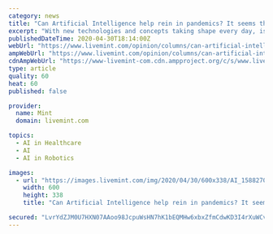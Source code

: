 ```yaml
---
category: news
title: "Can Artificial Intelligence help rein in pandemics? It seems that it can!"
excerpt: "With new technologies and concepts taking shape every day, is it safe to assume that artificial intelligence (AI) will take centrestage in controlling such pandemics in the future? Yes, it is. In India,"
publishedDateTime: 2020-04-30T18:14:00Z
webUrl: "https://www.livemint.com/opinion/columns/can-artificial-intelligence-help-rein-in-pandemics-it-seems-that-it-can-11588269161927.html"
ampWebUrl: "https://www.livemint.com/opinion/columns/can-artificial-intelligence-help-rein-in-pandemics-it-seems-that-it-can/amp-11588269161927.html"
cdnAmpWebUrl: "https://www-livemint-com.cdn.ampproject.org/c/s/www.livemint.com/opinion/columns/can-artificial-intelligence-help-rein-in-pandemics-it-seems-that-it-can/amp-11588269161927.html"
type: article
quality: 60
heat: 60
published: false

provider:
  name: Mint
  domain: livemint.com

topics:
  - AI in Healthcare
  - AI
  - AI in Robotics

images:
  - url: "https://images.livemint.com/img/2020/04/30/600x338/AI_1588270297792_1588270298092.jpg"
    width: 600
    height: 338
    title: "Can Artificial Intelligence help rein in pandemics? It seems that it can!"

secured: "LvrYdZJM0U7HXN07AAoo98JcpuWsHN7hK1bEQMHw6xbxZfmCdwKD3I4rXuWCv9ykBz2cGcZadSca2wljM5X629CTmRbljHzZnpIS/xJw0Op4A3/GdVT6ZHx54ehROo6m2mbrZ0iVo2I0Roku1xU2/ZqD4NN3ZXXx5B4Skar03G5+gl1jWp7TvdeVdDPpo63r1DMziniL8HXGyezAJ3hOtqq20f5l+Y+jrMMiRgz1JTcm+mYlHW9Gql/bQhvMxtW/kk2dLUuRJxdvhL1lIDhyI2jnoXuhjgfmcF3cT2SjuIW+ZepTwmDahvFUpgTc4jUKfPnwqUjweGeE7XXgZ738d1PLTxcyqNk4jXWeF+Gv+UI4864PB4JifkbWiTggYV9myai+0lEJd5rzqNrkuEPelUeiA9OkHYMZlm9hbhwTMW25GM4lZQQoiLwEpWvfqYmEKJJUi5Woszs61zRRbomKcvQtOhyPF2Y7TsJbID8GNsM=;60kQK9KKH5ETbBHtDT4v5Q=="
---
```


